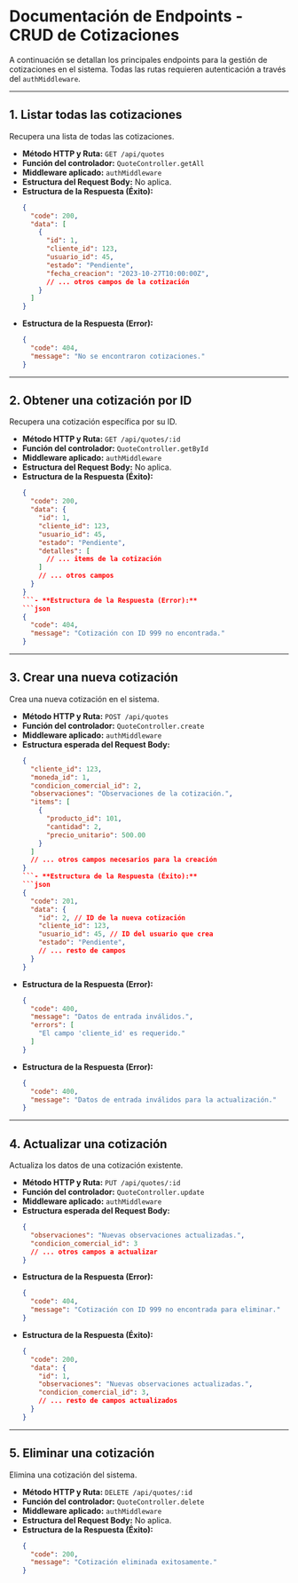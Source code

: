 # Documentación de Endpoints - CRUD de Cotizaciones

A continuación se detallan los principales endpoints para la gestión de cotizaciones en el sistema. Todas las rutas requieren autenticación a través del `authMiddleware`.

---

## 1. Listar todas las cotizaciones

Recupera una lista de todas las cotizaciones.

- **Método HTTP y Ruta:** `GET /api/quotes`
- **Función del controlador:** `QuoteController.getAll`
- **Middleware aplicado:** `authMiddleware`
- **Estructura del Request Body:** No aplica.
- **Estructura de la Respuesta (Éxito):**
  ```json
  {
    "code": 200,
    "data": [
      {
        "id": 1,
        "cliente_id": 123,
        "usuario_id": 45,
        "estado": "Pendiente",
        "fecha_creacion": "2023-10-27T10:00:00Z",
        // ... otros campos de la cotización
      }
    ]
  }
  ```
- **Estructura de la Respuesta (Error):**
  ```json
  {
    "code": 404,
    "message": "No se encontraron cotizaciones."
  }
  ```

---

## 2. Obtener una cotización por ID

Recupera una cotización específica por su ID.

- **Método HTTP y Ruta:** `GET /api/quotes/:id`
- **Función del controlador:** `QuoteController.getById`
- **Middleware aplicado:** `authMiddleware`
- **Estructura del Request Body:** No aplica.
- **Estructura de la Respuesta (Éxito):**
  ```json
  {
    "code": 200,
    "data": {
      "id": 1,
      "cliente_id": 123,
      "usuario_id": 45,
      "estado": "Pendiente",
      "detalles": [
        // ... items de la cotización
      ]
      // ... otros campos
    }
  }
  ```- **Estructura de la Respuesta (Error):**
  ```json
  {
    "code": 404,
    "message": "Cotización con ID 999 no encontrada."
  }
  ```

---

## 3. Crear una nueva cotización

Crea una nueva cotización en el sistema.

- **Método HTTP y Ruta:** `POST /api/quotes`
- **Función del controlador:** `QuoteController.create`
- **Middleware aplicado:** `authMiddleware`
- **Estructura esperada del Request Body:**
  ```json
  {
    "cliente_id": 123,
    "moneda_id": 1,
    "condicion_comercial_id": 2,
    "observaciones": "Observaciones de la cotización.",
    "items": [
      {
        "producto_id": 101,
        "cantidad": 2,
        "precio_unitario": 500.00
      }
    ]
    // ... otros campos necesarios para la creación
  }
  ```- **Estructura de la Respuesta (Éxito):**
  ```json
  {
    "code": 201,
    "data": {
      "id": 2, // ID de la nueva cotización
      "cliente_id": 123,
      "usuario_id": 45, // ID del usuario que crea
      "estado": "Pendiente",
      // ... resto de campos
    }
  }
  ```
- **Estructura de la Respuesta (Error):**
  ```json
  {
    "code": 400,
    "message": "Datos de entrada inválidos.",
    "errors": [
      "El campo 'cliente_id' es requerido."
    ]
  }
  ```
- **Estructura de la Respuesta (Error):**
  ```json
  {
    "code": 400,
    "message": "Datos de entrada inválidos para la actualización."
  }
  ```

---

## 4. Actualizar una cotización

Actualiza los datos de una cotización existente.

- **Método HTTP y Ruta:** `PUT /api/quotes/:id`
- **Función del controlador:** `QuoteController.update`
- **Middleware aplicado:** `authMiddleware`
- **Estructura esperada del Request Body:**
  ```json
  {
    "observaciones": "Nuevas observaciones actualizadas.",
    "condicion_comercial_id": 3
    // ... otros campos a actualizar
  }
  ```
- **Estructura de la Respuesta (Error):**
  ```json
  {
    "code": 404,
    "message": "Cotización con ID 999 no encontrada para eliminar."
  }
  ```
- **Estructura de la Respuesta (Éxito):**
  ```json
  {
    "code": 200,
    "data": {
      "id": 1,
      "observaciones": "Nuevas observaciones actualizadas.",
      "condicion_comercial_id": 3,
      // ... resto de campos actualizados
    }
  }
  ```

---

## 5. Eliminar una cotización

Elimina una cotización del sistema.

- **Método HTTP y Ruta:** `DELETE /api/quotes/:id`
- **Función del controlador:** `QuoteController.delete`
- **Middleware aplicado:** `authMiddleware`
- **Estructura del Request Body:** No aplica.
- **Estructura de la Respuesta (Éxito):**
  ```json
  {
    "code": 200,
    "message": "Cotización eliminada exitosamente."
  }